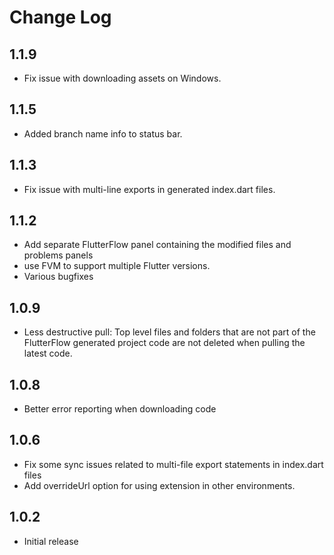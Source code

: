 # Change Log

## 1.1.9

- Fix issue with downloading assets on Windows.

## 1.1.5

- Added branch name info to status bar.

## 1.1.3

- Fix issue with multi-line exports in generated index.dart files.

## 1.1.2

- Add separate FlutterFlow panel containing the modified files and problems panels
- use FVM to support multiple Flutter versions.
- Various bugfixes

## 1.0.9

- Less destructive pull: Top level files and folders that are not part of the FlutterFlow
  generated project code are not deleted when pulling the latest code.

## 1.0.8

- Better error reporting when downloading code

## 1.0.6

- Fix some sync issues related to multi-file export statements in index.dart files
- Add overrideUrl option for using extension in other environments.

## 1.0.2

- Initial release
